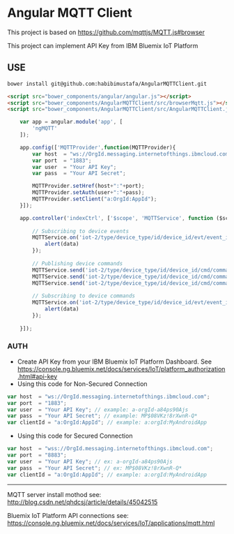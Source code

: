 # Angular MQTT Client

This project is based on https://github.com/mqttjs/MQTT.js#browser

This project can implement API Key from IBM Bluemix IoT Platform

## USE

```bash
bower install git@github.com:habibimustafa/AngularMQTTClient.git
```


```html
<script src="bower_components/angular/angular.js"></script>
<script src="bower_components/AngularMQTTClient/src/browserMqtt.js"></script>
<script src="bower_components/AngularMQTTClient/src/AngularMQTTClient.js"></script>

```


```javascript
    var app = angular.module('app', [
        'ngMQTT'
    ]);

    app.config(['MQTTProvider',function(MQTTProvider){
        var host  = "ws://OrgId.messaging.internetofthings.ibmcloud.com";
        var port  = "1883";
        var user  = "Your API Key";
        var pass  = "Your API Secret";

        MQTTProvider.setHref(host+":"+port);
        MQTTProvider.setAuth(user+":"+pass);
        MQTTProvider.setClient("a:OrgId:AppId");
    }]);

    app.controller('indexCtrl', ['$scope', 'MQTTService', function ($scope, MQTTService) {
        
        // Subscribing to device events
        MQTTService.on('iot-2/type/device_type/id/device_id/evt/event_id/fmt/format_string', function(data){
            alert(data)
        });
        
        // Publishing device commands
        MQTTService.send('iot-2/type/device_type/id/device_id/cmd/command_id/fmt/format_string','on');
        MQTTService.send('iot-2/type/device_type/id/device_id/cmd/command_id/fmt/format_string','off');
        MQTTService.send('iot-2/type/device_type/id/device_id/cmd/command_id/fmt/format_string','{"status":"on"}');
        
        // Subscribing to device commands
        MQTTService.on('iot-2/type/device_type/id/device_id/evt/event_id/fmt/format_string', function(data){
            alert(data)
        });
        
    }]);

```

### AUTH
- Create API Key from your IBM Bluemix IoT Platform Dashboard. See https://console.ng.bluemix.net/docs/services/IoT/platform_authorization.html#api-key
- Using this code for Non-Secured Connection
```javascript
var host  = "ws://OrgId.messaging.internetofthings.ibmcloud.com";
var port  = "1883";
var user  = "Your API Key"; // example: a-orgId-a84ps90Ajs
var pass  = "Your API Secret"; // example: MP$08VKz!8rXwnR-Q*
var clientId = "a:OrgId:AppId"; // example: a:orgId:MyAndroidApp
```
- Using this code for Secured Connection
```javascript
var host  = "wss://OrgId.messaging.internetofthings.ibmcloud.com";
var port  = "8883";
var user  = "Your API Key"; // ex: a-orgId-a84ps90Ajs
var pass  = "Your API Secret"; // ex: MP$08VKz!8rXwnR-Q*
var clientId = "a:OrgId:AppId"; // example: a:orgId:MyAndroidApp
```

---
MQTT server install mothod see: http://blog.csdn.net/qhdcsj/article/details/45042515

Bluemix IoT Platform API connections see: https://console.ng.bluemix.net/docs/services/IoT/applications/mqtt.html

